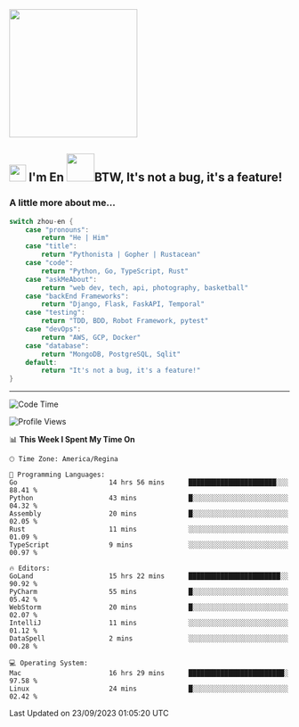 <img align='center' src="https://media.giphy.com/media/GP1TJJSV4Ys1r64q2A/giphy.gif" width="230">

<h2><img src="https://emojis.slackmojis.com/emojis/images/1531849430/4246/blob-sunglasses.gif?1531849430" width="30"/> I'm En <img src="https://media.giphy.com/media/12oufCB0MyZ1Go/giphy.gif" width="50">BTW, It's not a bug, it's a feature!</h2>


<!-- <img align='right' src="https://media.giphy.com/media/M9gbBd9nbDrOTu1Mqx/giphy.gif" width="230"> -->


### A little more about me... 
<!--
```javascript
const zhou-en = {
    pronouns: "He" | "Him",
    title: "Pythonista" | "Gopher" | "Rustacean",
    code: ["Python", "Go", "Rust", "TypeScript"],
    askMeAbout: ["web dev", "tech", "app dev", "photography"],
    technologies: {
        backEnd: {
            python: ["Django", "Flask", "FaskAPI"],
            go: []
        },
        scraping: ["selenium", "scrapy", "spider"],
        testing: ["Robot Framework"],
        devOps: ["AWS", "Docker", "GCP", "Nginx"],
        databases: ["mongo", "postgresql", "sqlite"],
        misc: ["Firebase", "Heroku"]
    },
    architecture: ["Event Driven Architecture", "Microservices"],
    currentFocus: ["Temporal", "Rust"],
    funFact: "It's not a bug, it's a feature!"
};
```
  -->

```go
switch zhou-en {
    case "pronouns":
        return "He | Him"
    case "title":
        return "Pythonista | Gopher | Rustacean"
    case "code":
        return "Python, Go, TypeScript, Rust"
    case "askMeAbout":
        return "web dev, tech, api, photography, basketball"
    case "backEnd Frameworks":
        return "Django, Flask, FaskAPI, Temporal"
    case "testing":
        return "TDD, BDD, Robot Framework, pytest"
    case "devOps":
        return "AWS, GCP, Docker"
    case "database":
        return "MongoDB, PostgreSQL, Sqlit"
    default:
        return "It's not a bug, it's a feature!"
}
```




---
<!--START_SECTION:waka-->
![Code Time](http://img.shields.io/badge/Code%20Time-963%20hrs%2038%20mins-blue)

![Profile Views](http://img.shields.io/badge/Profile%20Views-0-blue)

📊 **This Week I Spent My Time On** 

```text
🕑︎ Time Zone: America/Regina

💬 Programming Languages: 
Go                       14 hrs 56 mins      ██████████████████████░░░   88.41 % 
Python                   43 mins             █░░░░░░░░░░░░░░░░░░░░░░░░   04.32 % 
Assembly                 20 mins             █░░░░░░░░░░░░░░░░░░░░░░░░   02.05 % 
Rust                     11 mins             ░░░░░░░░░░░░░░░░░░░░░░░░░   01.09 % 
TypeScript               9 mins              ░░░░░░░░░░░░░░░░░░░░░░░░░   00.97 % 

🔥 Editors: 
GoLand                   15 hrs 22 mins      ███████████████████████░░   90.92 % 
PyCharm                  55 mins             █░░░░░░░░░░░░░░░░░░░░░░░░   05.42 % 
WebStorm                 20 mins             █░░░░░░░░░░░░░░░░░░░░░░░░   02.07 % 
IntelliJ                 11 mins             ░░░░░░░░░░░░░░░░░░░░░░░░░   01.12 % 
DataSpell                2 mins              ░░░░░░░░░░░░░░░░░░░░░░░░░   00.28 % 

💻 Operating System: 
Mac                      16 hrs 29 mins      ████████████████████████░   97.58 % 
Linux                    24 mins             █░░░░░░░░░░░░░░░░░░░░░░░░   02.42 % 
```


 Last Updated on 23/09/2023 01:05:20 UTC
<!--END_SECTION:waka-->
